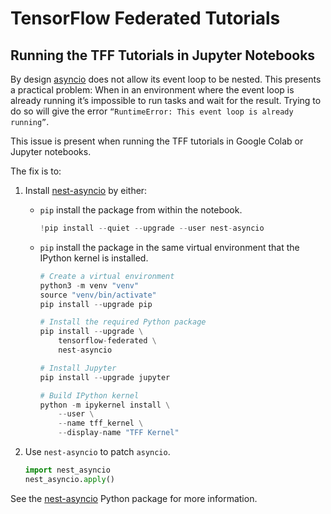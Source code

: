 # TensorFlow Federated Tutorials

## Running the TFF Tutorials in Jupyter Notebooks

By design [asyncio](https://docs.python.org/3/library/asyncio.html) does not
allow its event loop to be nested. This presents a practical problem: When in an
environment where the event loop is already running it’s impossible to run tasks
and wait for the result. Trying to do so will give the error `“RuntimeError:
This event loop is already running”`.

This issue is present when running the TFF tutorials in Google Colab or Jupyter
notebooks.

The fix is to:

1.  Install [nest-asyncio](https://pypi.org/project/nest-asyncio/) by either:

    *   `pip` install the package from within the notebook.

        ```python
        !pip install --quiet --upgrade --user nest-asyncio
        ```

    *   `pip` install the package in the same virtual environment that the
        IPython kernel is installed.

        ```python
        # Create a virtual environment
        python3 -m venv "venv"
        source "venv/bin/activate"
        pip install --upgrade pip

        # Install the required Python package
        pip install --upgrade \
            tensorflow-federated \
            nest-asyncio

        # Install Jupyter
        pip install --upgrade jupyter

        # Build IPython kernel
        python -m ipykernel install \
            --user \
            --name tff_kernel \
            --display-name "TFF Kernel"
        ```

1.  Use `nest-asyncio` to patch `asyncio`.

    ```python
    import nest_asyncio
    nest_asyncio.apply()
    ```

See the [nest-asyncio](https://pypi.org/project/nest-asyncio/) Python package
for more information.
